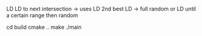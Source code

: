 LD
LD to next intersection -> uses LD
2nd best LD ->
full random or LD until a certain range then random

cd build
cmake ..
make
./main
